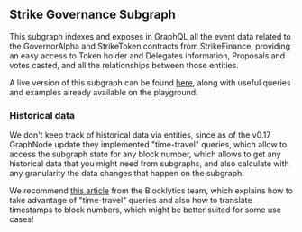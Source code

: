 ## Strike Governance Subgraph

This subgraph indexes and exposes in GraphQL all the event data related to the GovernorAlpha and StrikeToken contracts from StrikeFinance, providing an easy access to Token holder and Delegates information, Proposals and votes casted, and all the relationships between those entities.

A live version of this subgraph can be found [here](https://thegraph.com/explorer/subgraph/strikefinance/strike-governance-subgraph), along with useful queries and examples already available on the playground.

### Historical data

We don't keep track of historical data via entities, since as of the v0.17 GraphNode update they implemented "time-travel" queries, which allow to access the subgraph state for any block number, which allows to get any historical data that you might need from subgraphs, and also calculate with any granularity the data changes that happen on the subgraph.

We recommend [this article](https://blocklytics.org/blog/ethereum-blocks-subgraph-made-for-time-travel/) from the Blocklytics team, which explains how to take advantage of "time-travel" queries and also how to translate timestamps to block numbers, which might be better suited for some use cases!
